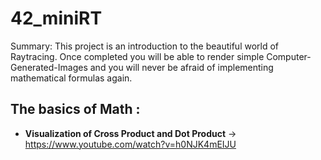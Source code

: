 # 42_miniRT

Summary: This project is an introduction to the beautiful world of Raytracing.
Once completed you will be able to render simple Computer-Generated-Images and you
will never be afraid of implementing mathematical formulas again.

<h2>The basics of Math :</h2> 

- **Visualization of Cross Product and Dot Product** -> https://www.youtube.com/watch?v=h0NJK4mEIJU

